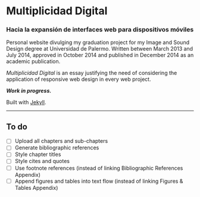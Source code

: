 # Multiplicidad Digital
### Hacia la expansión de interfaces web para dispositivos móviles

Personal website divulging my graduation project for my Image and Sound Design degree at Universidad de Palermo. Written between March 2013 and July 2014, approved in October 2014 and published in December 2014 as an academic publication.

*Multiplicidad Digital* is an essay justifying the need of considering the application of responsive web design in every web project.

***Work in progress.***

Built with [Jekyll](https://github.com/jekyll/jekyll/).

***

## To do
- [ ] Upload all chapters and sub-chapters
- [ ] Generate bibliographic references
- [ ] Style chapter titles
- [ ] Style cites and quotes
- [ ] Use footnote references (instead of linking Bibliographic References Appendix)
- [ ] Append figures and tables into text flow (instead of linking Figures & Tables Appendix)
